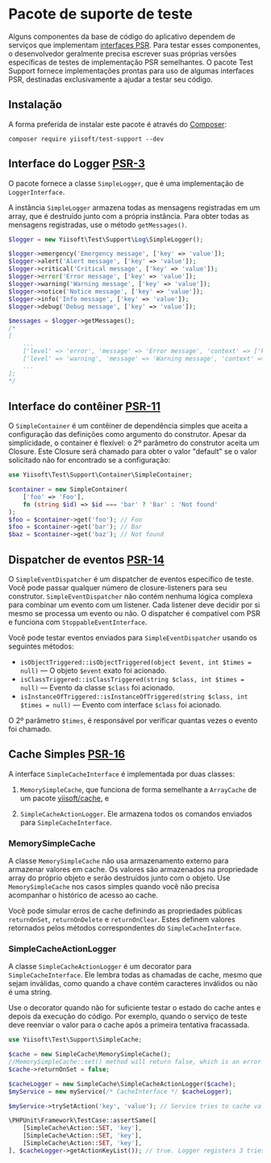 # Pacote de suporte de teste

Alguns componentes da base de código do aplicativo dependem de serviços que implementam [interfaces PSR](https://www.php-fig.org/psr/).
Para testar esses componentes, o desenvolvedor geralmente precisa escrever suas próprias versões específicas de testes de implementação PSR semelhantes.
O pacote Test Support fornece implementações prontas para uso de algumas interfaces PSR, destinadas exclusivamente a ajudar a testar seu código.

## Instalação

A forma preferida de instalar este pacote é através do [Composer](https://getcomposer.org/download/):

```shell
composer require yiisoft/test-support --dev
```

## Interface do Logger [PSR-3](https://github.com/php-fig/log)

O pacote fornece a classe `SimpleLogger`, que é uma implementação de `LoggerInterface`.

A instância `SimpleLogger` armazena todas as mensagens registradas em um array, que é destruído junto com a própria instância.
Para obter todas as mensagens registradas, use o método `getMessages()`.

```php
$logger = new Yiisoft\Test\Support\Log\SimpleLogger();

$logger->emergency('Emergency message', ['key' => 'value']);
$logger->alert('Alert message', ['key' => 'value']);
$logger->critical('Critical message', ['key' => 'value']);
$logger->error('Error message', ['key' => 'value']);
$logger->warning('Warning message', ['key' => 'value']);
$logger->notice('Notice message', ['key' => 'value']);
$logger->info('Info message', ['key' => 'value']);
$logger->debug('Debug message', ['key' => 'value']);

$messages = $logger->getMessages();
/*
[
    ...
    ['level' => 'error', 'message' => 'Error message', 'context' => ['key' => 'value']];
    ['level' => 'warning', 'message' => 'Warning message', 'context' => ['key' => 'value']];
    ...
];
*/
```

## Interface do contêiner [PSR-11](https://github.com/php-fig/container)

O `SimpleContainer` é um contêiner de dependência simples que aceita a configuração das definições como argumento do construtor. Apesar da simplicidade, o container é flexível: o 2º parâmetro do construtor aceita um Closure.
Este Closure será chamado para obter o valor "default" se o valor solicitado não for encontrado se a configuração:

```php
use Yiisoft\Test\Support\Container\SimpleContainer;

$container = new SimpleContainer(
    ['foo' => 'Foo'],
    fn (string $id) => $id === 'bar' ? 'Bar' : 'Not found'
);
$foo = $container->get('foo'); // Foo
$foo = $container->get('bar'); // Bar
$baz = $container->get('baz'); // Not found
```

## Dispatcher de eventos [PSR-14](https://github.com/php-fig/event-dispatcher)

O `SimpleEventDispatcher` é um dispatcher de eventos específico de teste. Você pode passar qualquer número de closure-listeners para seu construtor. `SimpleEventDispatcher` não contém nenhuma lógica complexa para combinar um evento com um listener. Cada listener deve decidir por si mesmo se processa um evento ou não. O dispatcher é compatível com PSR e funciona com `StoppableEventInterface`.

Você pode testar eventos enviados para `SimpleEventDispatcher` usando os seguintes métodos:

- `isObjectTriggered::isObjectTriggered(object $event, int $times = null)` — O objeto `$event` exato foi acionado.
- `isClassTriggered::isClassTriggered(string $class, int $times = null)` — Evento da classe `$class` foi acionado.
- `isInstanceOfTriggered::isInstanceOfTriggered(string $class, int $times = null)` — Evento com interface `$class` foi acionado.

O 2º parâmetro `$times`, é responsável por verificar quantas vezes o evento foi chamado.

## Cache Simples [PSR-16](https://github.com/php-fig/simple-cache)

A interface `SimpleCacheInterface` é implementada por duas classes:

1. `MemorySimpleCache`, que funciona de forma semelhante a `ArrayCache` de um
pacote [yiisoft/cache](https://github.com/yiisoft/cache), e

2. `SimpleCacheActionLogger`. Ele armazena todos os comandos enviados para `SimpleCacheInterface`.

### MemorySimpleCache

A classe `MemorySimpleCache` não usa armazenamento externo para armazenar valores em cache.
Os valores são armazenados na propriedade array do próprio objeto e serão destruídos junto com o objeto.
Use `MemorySimpleCache` nos casos simples quando você não precisa acompanhar o histórico de acesso ao cache.

Você pode simular erros de cache definindo as propriedades públicas `returnOnSet`, `returnOnDelete` e `returnOnClear`. Estes definem valores retornados pelos métodos correspondentes do `SimpleCacheInterface`.

### SimpleCacheActionLogger

A classe `SimpleCacheActionLogger` é um decorator para `SimpleCacheInterface`. Ele lembra todas as chamadas de cache, mesmo que sejam inválidas, como quando a chave contém caracteres inválidos ou não é uma string.

Use o decorator quando não for suficiente testar o estado do cache antes e depois da execução do código.
Por exemplo, quando o serviço de teste deve reenviar o valor para o cache após a primeira tentativa fracassada.

```php
use Yiisoft\Test\Support\SimpleCache;

$cache = new SimpleCache\MemorySimpleCache();
//MemorySimpleCache::set() method will return false, which is an error according to PSR
$cache->returnOnSet = false;

$cacheLogger = new SimpleCache\SimpleCacheActionLogger($cache);
$myService = new myService(/* CacheInterface */ $cacheLogger);

$myService->trySetAction('key', 'value'); // Service tries to cache value 3 times

\PHPUnit\Framework\TestCase::assertSame([
    [SimpleCache\Action::SET, 'key'],
    [SimpleCache\Action::SET, 'key'],
    [SimpleCache\Action::SET, 'key'],
], $cacheLogger->getActionKeyList()); // true. Logger registers 3 tries to set cache
```
